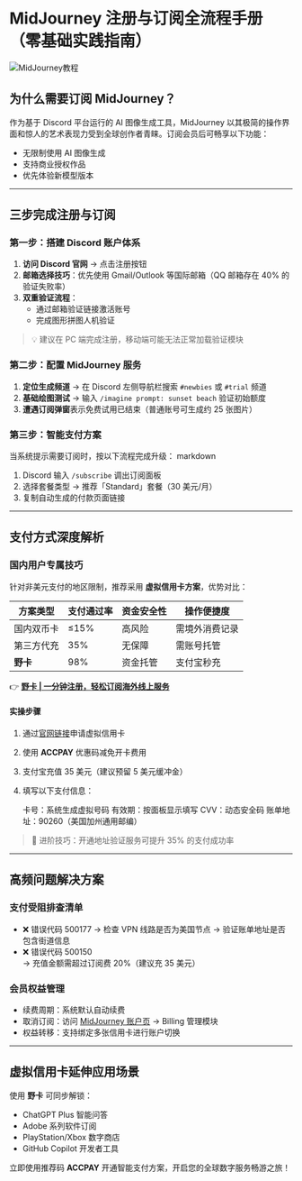 # MidJourney 注册与订阅全流程手册（零基础实践指南）

![MidJourney教程](https://camo.githubusercontent.com/a138a60a9a5958a7698a6ba5bde1df9f2b9b470998e96b82a74a9463c0dfb01b/68747470733a2f2f616e797562656e79752e6f73732d636e2d7368616e676861692e616c6979756e63732e636f6d2f696d673230323430323133313730313731302e706e67)

## 为什么需要订阅 MidJourney？

作为基于 Discord 平台运行的 AI 图像生成工具，MidJourney 以其极简的操作界面和惊人的艺术表现力受到全球创作者青睐。订阅会员后可畅享以下功能：
- 无限制使用 AI 图像生成
- 支持商业授权作品
- 优先体验新模型版本

---

## 三步完成注册与订阅

### 第一步：搭建 Discord 账户体系
1. **访问 Discord 官网** → 点击注册按钮
2. **邮箱选择技巧**：优先使用 Gmail/Outlook 等国际邮箱（QQ 邮箱存在 40% 的验证失败率）
3. **双重验证流程**：
   - 通过邮箱验证链接激活账号
   - 完成图形拼图人机验证

> 💡 建议在 PC 端完成注册，移动端可能无法正常加载验证模块

### 第二步：配置 MidJourney 服务
1. **定位生成频道** → 在 Discord 左侧导航栏搜索 `#newbies` 或 `#trial` 频道
2. **基础绘图测试** → 输入 `/imagine prompt: sunset beach` 验证初始额度
3. **遭遇订阅弹窗**表示免费试用已结束（普通账号可生成约 25 张图片）

### 第三步：智能支付方案
当系统提示需要订阅时，按以下流程完成升级：
markdown
1. Discord 输入 `/subscribe` 调出订阅面板
2. 选择套餐类型 → 推荐「Standard」套餐（30 美元/月）
3. 复制自动生成的付款页面链接


---

## 支付方式深度解析

### 国内用户专属技巧
针对非美元支付的地区限制，推荐采用 **虚拟信用卡方案**，优势对比：

| 方案类型 | 支付通过率 | 资金安全性 | 操作便捷度 |
|---------|-----------|-----------|------------|
| 国内双币卡 | ≤15%     | 高风险     | 需境外消费记录 |
| 第三方代充 | 35%       | 无保障     | 需账号托管 |
| **野卡** | 98%       | 资金托管   | 支付宝秒充 |

👉 **[野卡 | 一分钟注册，轻松订阅海外线上服务](https://bbtdd.com/yeka)**

#### 实操步骤
1. 通过[官网链接](https://bbtdd.com/yeka)申请虚拟信用卡  
2. 使用 **ACCPAY** 优惠码减免开卡费用
3. 支付宝充值 35 美元（建议预留 5 美元缓冲金）
4. 填写以下支付信息：
   
   卡号：系统生成虚拟号码
   有效期：按面板显示填写
   CVV：动态安全码
   账单地址：90260（美国加州通用邮编）
   

> 💎 进阶技巧：开通地址验证服务可提升 35% 的支付成功率

---

## 高频问题解决方案

### 支付受阻排查清单
- ❌ 错误代码 500177
  → 检查 VPN 线路是否为美国节点
  → 验证账单地址是否包含街道信息
- ❌ 错误代码 500150  
  → 充值金额需超过订阅费 20%（建议充 35 美元）
	
### 会员权益管理
- 续费周期：系统默认自动续费
- 取消订阅：访问 [MidJourney 账户页](https://midjourney.com/account) → Billing 管理模块
- 权益转移：支持绑定多张信用卡进行账户切换

---

## 虚拟信用卡延伸应用场景
使用 **野卡** 可同步解锁：
- ChatGPT Plus 智能问答
- Adobe 系列软件订阅
- PlayStation/Xbox 数字商店
- GitHub Copilot 开发者工具

立即使用推荐码 **ACCPAY** 开通智能支付方案，开启您的全球数字服务畅游之旅！
